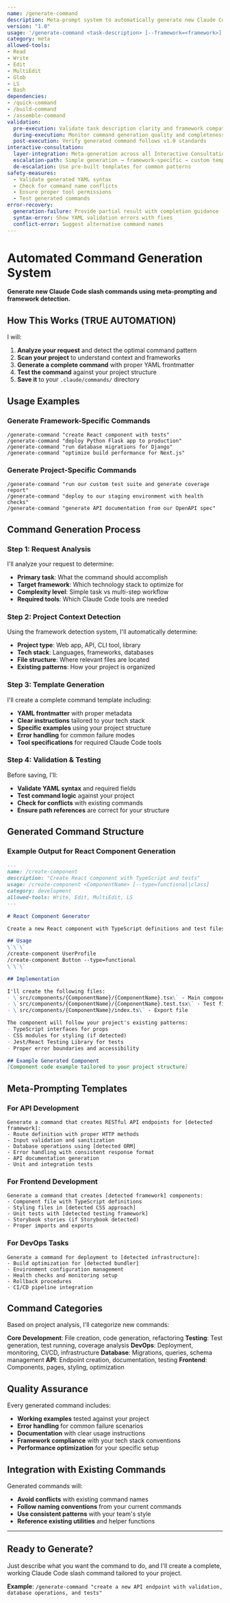 ```yaml
---
name: /generate-command
description: Meta-prompt system to automatically generate new Claude Code slash commands (v1.0)
version: "1.0"
usage: '/generate-command <task-description> [--framework=<framework>]'
category: meta
allowed-tools:
- Read
- Write
- Edit
- MultiEdit
- Glob
- LS
- Bash
dependencies:
- /quick-command
- /build-command
- /assemble-command
validation:
  pre-execution: Validate task description clarity and framework compatibility
  during-execution: Monitor command generation quality and completeness
  post-execution: Verify generated command follows v1.0 standards
interactive-consultation:
  layer-integration: Meta-generation across all Interactive Consultation phases
  escalation-path: Simple generation → framework-specific → custom templates
  de-escalation: Use pre-built templates for common patterns
safety-measures:
  - Validate generated YAML syntax
  - Check for command name conflicts
  - Ensure proper tool permissions
  - Test generated commands
error-recovery:
  generation-failure: Provide partial result with completion guidance
  syntax-error: Show YAML validation errors with fixes
  conflict-error: Suggest alternative command names
---
```


# Automated Command Generation System

**Generate new Claude Code slash commands using meta-prompting and framework detection.**

## How This Works (TRUE AUTOMATION)

I will:
1. **Analyze your request** and detect the optimal command pattern
2. **Scan your project** to understand context and frameworks
3. **Generate a complete command** with proper YAML frontmatter
4. **Test the command** against your project structure
5. **Save it** to your `.claude/commands/` directory

## Usage Examples

### Generate Framework-Specific Commands
```
/generate-command "create React component with tests"
/generate-command "deploy Python Flask app to production" 
/generate-command "run database migrations for Django"
/generate-command "optimize build performance for Next.js"
```

### Generate Project-Specific Commands
```
/generate-command "run our custom test suite and generate coverage report"
/generate-command "deploy to our staging environment with health checks"
/generate-command "generate API documentation from our OpenAPI spec"
```

## Command Generation Process

### Step 1: Request Analysis
I'll analyze your request to determine:
- **Primary task**: What the command should accomplish
- **Target framework**: Which technology stack to optimize for
- **Complexity level**: Simple task vs multi-step workflow
- **Required tools**: Which Claude Code tools are needed

### Step 2: Project Context Detection
Using the framework detection system, I'll automatically determine:
- **Project type**: Web app, API, CLI tool, library
- **Tech stack**: Languages, frameworks, databases
- **File structure**: Where relevant files are located
- **Existing patterns**: How your project is organized

### Step 3: Template Generation
I'll create a complete command template including:
- **YAML frontmatter** with proper metadata
- **Clear instructions** tailored to your tech stack
- **Specific examples** using your project structure
- **Error handling** for common failure modes
- **Tool specifications** for required Claude Code tools

### Step 4: Validation & Testing
Before saving, I'll:
- **Validate YAML syntax** and required fields
- **Test command logic** against your project
- **Check for conflicts** with existing commands
- **Ensure path references** are correct for your structure

## Generated Command Structure

### Example Output for React Component Generation
```markdown
---
name: /create-component
description: "Create React component with TypeScript and tests"
usage: /create-component <ComponentName> [--type=functional|class]
category: development
allowed-tools: Write, Edit, MultiEdit, LS
---

# React Component Generator

Create a new React component with TypeScript definitions and test files.

## Usage
\`\`\`
/create-component UserProfile
/create-component Button --type=functional
\`\`\`

## Implementation

I'll create the following files:
- \`src/components/{ComponentName}/{ComponentName}.tsx\` - Main component
- \`src/components/{ComponentName}/{ComponentName}.test.tsx\` - Test file  
- \`src/components/{ComponentName}/index.ts\` - Export file

The component will follow your project's existing patterns:
- TypeScript interfaces for props
- CSS modules for styling (if detected)
- Jest/React Testing Library for tests
- Proper error boundaries and accessibility

## Example Generated Component
[Component code example tailored to your project structure]
```

## Meta-Prompting Templates

### For API Development
```
Generate a command that creates RESTful API endpoints for [detected framework]:
- Route definition with proper HTTP methods
- Input validation and sanitization  
- Database operations using [detected ORM]
- Error handling with consistent response format
- API documentation generation
- Unit and integration tests
```

### For Frontend Development
```
Generate a command that creates [detected framework] components:
- Component file with TypeScript definitions
- Styling files in [detected CSS approach]
- Unit tests with [detected testing framework]
- Storybook stories (if Storybook detected)
- Proper imports and exports
```

### For DevOps Tasks
```
Generate a command for deployment to [detected infrastructure]:
- Build optimization for [detected bundler]
- Environment configuration management
- Health checks and monitoring setup
- Rollback procedures
- CI/CD pipeline integration
```

## Command Categories

Based on project analysis, I'll categorize new commands:

**Core Development**: File creation, code generation, refactoring
**Testing**: Test generation, test running, coverage analysis
**DevOps**: Deployment, monitoring, CI/CD, infrastructure
**Database**: Migrations, queries, schema management
**API**: Endpoint creation, documentation, testing
**Frontend**: Components, pages, styling, optimization

## Quality Assurance

Every generated command includes:
- **Working examples** tested against your project
- **Error handling** for common failure scenarios  
- **Documentation** with clear usage instructions
- **Framework compliance** with your tech stack conventions
- **Performance optimization** for your specific setup

## Integration with Existing Commands

Generated commands will:
- **Avoid conflicts** with existing command names
- **Follow naming conventions** from your current commands
- **Use consistent patterns** with your team's style
- **Reference existing utilities** and helper functions

---

## Ready to Generate?

Just describe what you want the command to do, and I'll create a complete, working Claude Code slash command tailored to your project.

**Example**: `/generate-command "create a new API endpoint with validation, database operations, and tests"`
